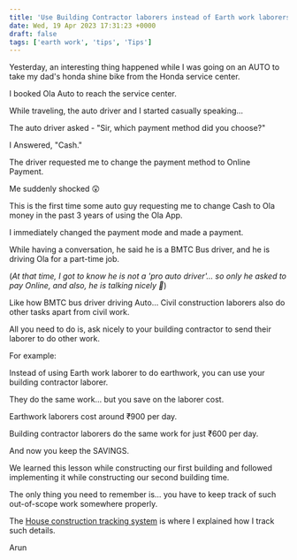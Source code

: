```yaml
---
title: 'Use Building Contractor laborers instead of Earth work laborers'
date: Wed, 19 Apr 2023 17:31:23 +0000
draft: false
tags: ['earth work', 'tips', 'Tips']
---
```


Yesterday, an interesting thing happened while I was going on an AUTO to take my dad's honda shine bike from the Honda service center. 

I booked Ola Auto to reach the service center.

While traveling, the auto driver and I started casually speaking… 

The auto driver asked - "Sir, which payment method did you choose?"

I Answered, "Cash."

The driver requested me to change the payment method to Online Payment. 

Me suddenly shocked 😲

This is the first time some auto guy requesting me to change Cash to Ola money in the past 3 years of using the Ola App.

I immediately changed the payment mode and made a payment.

While having a conversation, he said he is a BMTC Bus driver, and he is driving Ola for a part-time job. 

(_At that time, I got to know he is not a 'pro auto driver'… so only he asked to pay Online, and also, he is talking nicely 🙂_)

Like how BMTC bus driver driving Auto… Civil construction laborers also do other tasks apart from civil work. 

All you need to do is, ask nicely to your building contractor to send their laborer to do other work.  

For example:

Instead of using Earth work laborer to do earthwork, you can use your building contractor laborer. 

They do the same work… but you save on the laborer cost.

Earthwork laborers cost around ₹900 per day. 

Building contractor laborers do the same work for just ₹600 per day.

And now you keep the SAVINGS. 

We learned this lesson while constructing our first building and followed implementing it while constructing our second building time. 

The only thing you need to remember is… you have to keep track of such out-of-scope work somewhere properly. 

The [House construction tracking system](https://houseconstructionguide.com/house-construction-tracking-system/) is where I explained how I track such details.

Arun